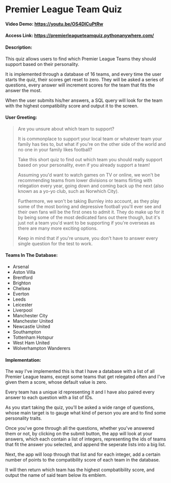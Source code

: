 # Premier League Team Quiz

#### Video Demo:  <https://youtu.be/OS4DlCuPtRw>

#### Access Link: <https://premierleagueteamquiz.pythonanywhere.com/>

#### Description:

This quiz allows users to find which Premier League Teams they should support based on their personality. 

It is implemented through a database of 16 teams, and every time the user starts the quiz, their scores get reset to zero.
They will be asked a series of questions, every answer will increment scores for the team that fits the answer the most.

When the user submits his/her answers, a SQL query will look for the team with the highest compatibility score and output it to the screen.

#### User Greeting:

>Are you unsure about which team to support? 
>
>It is commonplace to support your local team or whatever team your family has ties to, but what if you're on the other side of the world and no one in your family likes football?
>
>Take this short quiz to find out which team you should really support based on your personality, even if you already support a team!
>
>Assuming you'd want to watch games on TV or online, we won't be recommending teams from lower divisions or teams flirting with relegation every year, going down and coming back up the next (also known as a yo-yo club, such as Norwhich City). 
>
>Furthermore, we won't be taking Burnley into account, as they play some of the most boring and depressive football you'll ever see and their own fans will be the first ones to admit it. They do make up for it by being some of the most dedicated fans out there though, but it's just not a team you'd want to be supporting if you're overseas as there are many more exciting options.
>
>Keep in mind that if you're unsure, you don't have to answer every single question for the test to work.

#### Teams In The Database:

- Arsenal
- Aston Villa 
- Brentford
- Brighton 
- Chelsea 
- Everton
- Leeds
- Leicester 
- Liverpool 
- Manchester City 
- Manchester United 
- Newcastle United 
- Southampton 
- Tottenham Hotspur 
- West Ham United 
- Wolverhampton Wanderers


#### Implementation:

The way I've implemented this is that I have a database with a list of all Premier League teams, except some teams that get relegated often and I've given them a score, whose default value is zero.

Every team has a unique id representing it and I have also paired every answer to each question with a list of IDs.

As you start taking the quiz, you'll be asked a wide range of questions, whose main target is to gauge what kind of person you are and to find some personality traits.


Once you've gone through all the questions, whether you've answered them or not, by clicking on the submit button, the app will look at your answers, which each contain a list of integers, representing the ids of teams that fit the answer you selected, and append the seperate lists into a big list.

Next, the app will loop through that list and for each integer, add a certain number of points to the compatibility score of each team in the database.

It will then return which team has the highest compbatibility score, and output the name of said team below its emblem.
